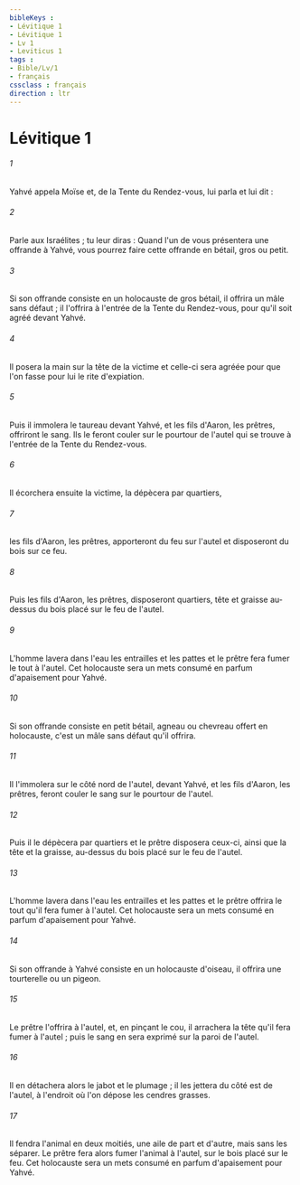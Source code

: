 ```yaml
---
bibleKeys : 
- Lévitique 1
- Lévitique 1
- Lv 1
- Leviticus 1
tags : 
- Bible/Lv/1
- français
cssclass : français
direction : ltr
---
```


# Lévitique 1

###### 1
Yahvé appela Moïse et, de la Tente du Rendez-vous, lui parla et lui dit : 
###### 2
Parle aux Israélites ; tu leur diras : Quand l'un de vous présentera une offrande à Yahvé, vous pourrez faire cette offrande en bétail, gros ou petit. 
###### 3
Si son offrande consiste en un holocauste de gros bétail, il offrira un mâle sans défaut ; il l'offrira à l'entrée de la Tente du Rendez-vous, pour qu'il soit agréé devant Yahvé. 
###### 4
Il posera la main sur la tête de la victime et celle-ci sera agréée pour que l'on fasse pour lui le rite d'expiation. 
###### 5
Puis il immolera le taureau devant Yahvé, et les fils d'Aaron, les prêtres, offriront le sang. Ils le feront couler sur le pourtour de l'autel qui se trouve à l'entrée de la Tente du Rendez-vous. 
###### 6
Il écorchera ensuite la victime, la dépècera par quartiers, 
###### 7
les fils d'Aaron, les prêtres, apporteront du feu sur l'autel et disposeront du bois sur ce feu. 
###### 8
Puis les fils d'Aaron, les prêtres, disposeront quartiers, tête et graisse au-dessus du bois placé sur le feu de l'autel. 
###### 9
L'homme lavera dans l'eau les entrailles et les pattes et le prêtre fera fumer le tout à l'autel. Cet holocauste sera un mets consumé en parfum d'apaisement pour Yahvé. 
###### 10
Si son offrande consiste en petit bétail, agneau ou chevreau offert en holocauste, c'est un mâle sans défaut qu'il offrira. 
###### 11
Il l'immolera sur le côté nord de l'autel, devant Yahvé, et les fils d'Aaron, les prêtres, feront couler le sang sur le pourtour de l'autel. 
###### 12
Puis il le dépècera par quartiers et le prêtre disposera ceux-ci, ainsi que la tête et la graisse, au-dessus du bois placé sur le feu de l'autel. 
###### 13
L'homme lavera dans l'eau les entrailles et les pattes et le prêtre offrira le tout qu'il fera fumer à l'autel. Cet holocauste sera un mets consumé en parfum d'apaisement pour Yahvé. 
###### 14
Si son offrande à Yahvé consiste en un holocauste d'oiseau, il offrira une tourterelle ou un pigeon. 
###### 15
Le prêtre l'offrira à l'autel, et, en pinçant le cou, il arrachera la tête qu'il fera fumer à l'autel ; puis le sang en sera exprimé sur la paroi de l'autel. 
###### 16
Il en détachera alors le jabot et le plumage ; il les jettera du côté est de l'autel, à l'endroit où l'on dépose les cendres grasses. 
###### 17
Il fendra l'animal en deux moitiés, une aile de part et d'autre, mais sans les séparer. Le prêtre fera alors fumer l'animal à l'autel, sur le bois placé sur le feu. Cet holocauste sera un mets consumé en parfum d'apaisement pour Yahvé. 
